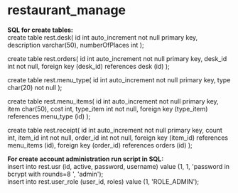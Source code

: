 # restaurant_manage
<b>SQL for create tables:</b><br>
create table rest.desk(
id int auto_increment not null primary key,
description varchar(50),
numberOfPlaces int
);<br>

create table rest.orders(
id int auto_increment not null primary key,
desk_id int not null,
foreign key (desk_id) references desk (id)
);<br>

create table rest.menu_type(
id int auto_increment not null primary key,
type char(20) not null
);<br>

create table rest.menu_items(
id int auto_increment not null primary key,
item char(50),
cost int,
type_item int not null,
foreign key (type_item) references menu_type (id)
);<br>

create table rest.receipt(
id int auto_increment not null primary key,
count int,
item_id int not null,
order_id int not null,
foreign key (item_id) references menu_items (id),
foreign key (order_id) references orders (id)
);<br>

<b>For create account administration run script in SQL:</b><br>
insert into rest.usr (id, active, password, username) value (1, 1, 'password in bcrypt with rounds=8 ', 'admin');<br>
insert into rest.user_role (user_id, roles) value (1, 'ROLE_ADMIN');
